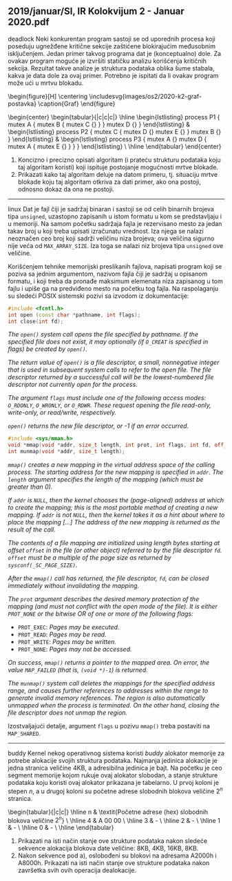 2019/januar/SI, IR Kolokvijum 2 - Januar 2020.pdf
--------------------------------------------------------------------------------
deadlock
Neki konkurentan program sastoji se od uporednih procesa koji poseduju ugnežđene kritične 
sekcije zaštićene blokirajućim međusobnim isključenjem. Jedan primer takvog programa dat 
je (konceptualno) dole.  Za  ovakav  program  moguće  je  izvršiti  statičku  analizu  korišćenja 
kritičnih sekcija. Rezultat takve analize je struktura podataka oblika šume stabala, kakva je 
data dole za ovaj primer. Potrebno je ispitati da li ovakav program može ući u mrtvu blokadu. 

\begin{figure}[H]
  \centering
  \includesvg{images/os2/2020-k2-graf-postavka}
  \caption{Graf}
\end{figure}

\begin{center}
\begin{tabular}{|c|c|c|}
\hline
\begin{lstlisting}
process P1 { 
  mutex A { 
    mutex B { 
      mutex C {} 
    } 
  } 
  mutex D {} 
} 
\end{lstlisting} & \begin{lstlisting}
process P2 { 
  mutex C { 
    mutex D {} 
    mutex E {} 
  } 
  mutex B {} 
}
\end{lstlisting} & \begin{lstlisting}
process P3 { 
  mutex A {} 
  mutex D { 
    mutex A { 
      mutex E {} 
    } 
  } 
} 
\end{lstlisting} \\
\hline
\end{tabular}
\end{center}

1. Koncizno i precizno opisati algoritam (i prateću strukturu podataka koju taj algoritam koristi) koji ispituje postojanje mogućnosti mrtve blokade. 
2. Prikazati kako taj algoritam deluje na datom primeru, tj. situaciju mrtve blokade koju taj algoritam otkriva za dati primer, ako ona postoji, odnosno dokaz da ona ne postoji. 

--------------------------------------------------------------------------------
linux
Dat  je  fajl  čiji  je  sadržaj  binaran  i sastoji  se  od  celih  binarnih  brojeva  tipa `unsigned`, 
uzastopno zapisanih u istom formatu u kom se predstavljaju i u memoriji. Na samom početku 
sadržaja fajla je rezervisano mesto za jedan takav broj u koji treba upisati izračunatu vrednost. 
Iza njega se nalazi neoznačen ceo broj koji sadrži veličinu niza brojeva; ova veličina sigurno 
nije veća od `MAX_ARRAY_SIZE`. Iza toga se nalazi niz brojeva tipa `unsigned` ove veličine.

Korišćenjem  tehnike  memorijski  preslikanih  fajlova,  napisati  program  koji  se  poziva  sa 
jednim argumentom, nazivom fajla čiji je sadržaj u opisanom formatu, i koji treba da pronađe 
maksimum elemenata niza zapisanog u tom fajlu i upiše ga na predviđeno mesto na početku 
tog fajla. Na raspolaganju su sledeći POSIX sistemski pozivi sa izvodom iz dokumentacije:
```cpp
#include <fcntl.h> 
int open (const char *pathname, int flags); 
int close(int fd);
```
*The `open()` system call opens the file specified by pathname. If the specified file does not exist, it may optionally (if `O_CREAT` is specified in flags) be created by `open()`.*

*The  return  value  of `open()` is  a  file  descriptor,  a  small,  nonnegative  integer  that  is  used  in  subsequent  system  calls to refer to the  open file.  The  file descriptor  returned  by  a successful call will be  the  lowest-numbered file descriptor not currently open for the process.*

*The argument `flags` must include one of the following access modes: `O_RDONLY`, `O_WRONLY`, or `O_RDWR`. These request opening the file read-only, write-only, or read/write, respectively.*

*`open()` returns the new file descriptor, or -1 if an error occurred.*
```cpp
#include <sys/mman.h> 
void *mmap(void *addr, size_t length, int prot, int flags, int fd, off_t offset); 
int munmap(void *addr, size_t length);
```
*`mmap()` creates a new mapping in the virtual address space of the calling process.  The starting address for the new  mapping  is  specified  in `addr`. The `length` argument  specifies  the  length  of  the  mapping  (which  must  be greater than 0).*

*If `addr` is `NULL`, then the kernel chooses the (page-aligned) address at which to create the mapping; this is the most portable  method of creating a new mapping. If `addr` is not `NULL`, then the  kernel  takes it as a hint about where to place the mapping [...] The address of the new mapping is returned as the result of the call.*

*The  contents  of  a  file  mapping  are  initialized  using length bytes  starting  at  offset `offset` in  the  file  (or  other object)  referred  to  by  the  file  descriptor `fd`. `offset` must  be  a  multiple  of  the  page  size  as  returned  by `sysconf(_SC_PAGE_SIZE)`.*

*After  the `mmap()` call  has  returned,  the  file  descriptor, `fd`,  can  be  closed  immediately  without  invalidating  the mapping.*

*The `prot` argument describes the desired memory protection of the mapping (and must not conflict with the open mode of the file). It is either `PROT_NONE` or the bitwise OR of one or more of the following flags:*

- `PROT_EXEC`: *Pages may be executed.* 
- `PROT_READ`: *Pages may be read.*
- `PROT_WRITE`: *Pages may be written.* 
- `PROT_NONE`: *Pages may not be accessed.*

*On success, `mmap()` returns  a  pointer  to  the  mapped  area. On  error,  the  value `MAP_FAILED` (that  is, `(void *)-1`) is returned.*

*The `munmap()` system call deletes the mappings for the specified address range, and causes further references to addresses  within the  range  to generate  invalid memory  references. The  region is also automatically unmapped when the process is terminated. On the other hand, closing the file descriptor does not unmap the region.*

Izostvaljajući detalje, argument `flags` u pozivu `mmap()` treba postaviti na `MAP_SHARED`. 

--------------------------------------------------------------------------------
buddy
Kernel nekog operativnog sistema koristi *buddy* alokator memorije za potrebe alokacije svojih 
struktura podataka. Najmanja jedinica alokacije je jedna stranica veličine 4KB, a adresibilna 
jedinica je bajt. Na početku je ceo segment memorije kojom rukuje ovaj alokator slobodan, a 
stanje  strukture  podataka  koju  koristi  ovaj  alokator  prikazana  je  tabelarno.  U  prvoj  koloni  je 
stepen $n$, a u drugoj koloni su početne adrese slobodnih blokova veličine $2^n$ stranica. 

\begin{tabular}{|c|c|}
\hline
n & \textit{Početne adrese (hex) slobodnih blokova veličine $2^n$} \\
\hline
4 & A 00 00 \\
\hline
3 & - \\
\hline
2 & - \\
\hline
1 & - \\
\hline
0 & - \\
\hline
\end{tabular}

1. Prikazati na isti način stanje ove strukture podataka nakon sledeće sekvence alokacija blokova date veličine: 8KB, 4KB, 16KB, 8KB. 
2. Nakon  sekvence  pod  a),  oslobođeni  su  blokovi  na  adresama  A2000h  i  A8000h. Prikazati  na  isti  način  stanje ove  strukture  podataka  nakon  završetka  svih  ovih  operacija dealokacije. 
